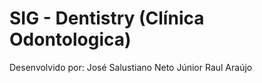 # SIG - Dentistry (Clínica Odontologica)

Desenvolvido por:
    José Salustiano Neto Júnior
    Raul Araújo
